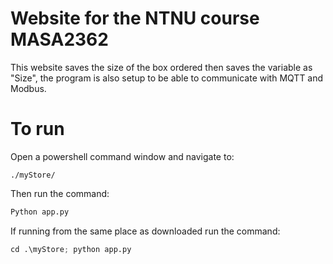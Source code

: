 # Website for the NTNU course MASA2362

This website saves the size of the box ordered then saves the variable as "Size", the program is also setup to be able to communicate with MQTT and Modbus.


# To run
Open a powershell command window and navigate to:
```
./myStore/
```
Then run the command:
```Python
Python app.py
```

If running from the same place as downloaded run the command:
```Python
cd .\myStore; python app.py
```